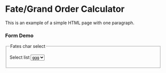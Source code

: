 <h1>Fate/Grand Order Calculator</h1>

<html>
    <head>
        <title>Example</title>
    </head>
    <body>
        <p>This is an example of a simple HTML page with one paragraph.</p>
    </body>
</html>



<html lang = "en">
  <head>
    <title>formDemo.html</title>
    <meta charset = "UTF-8" />
  </head>
  <body>
    <h3>Form Demo</h3>
    <form>
       <fieldset>
          <legend>Fates char select</legend>
          <p>
             <label>Select list</label>
             <select id = "myList">
               <option value = "1">ggg</option>
               <option value = "2">hhh</option>
               <option value = "3">ooo</option>
               <option value = "4">hhh</option>
             </select>
          </p>
       </fieldset>
    </form>
  </body>
</html>
